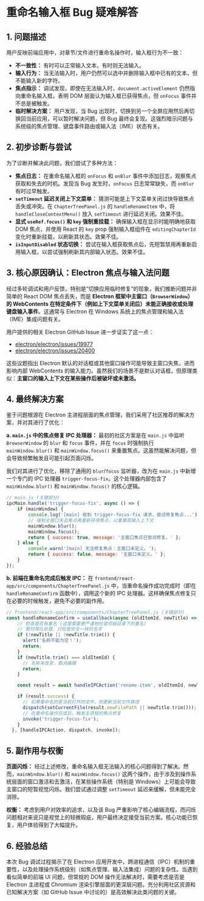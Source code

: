 # 重命名输入框 Bug 疑难解答

## 1. 问题描述

用户反映前端应用中，对章节/文件进行重命名操作时，输入框行为不一致：
*   **不一致性：** 有时可以正常输入文本，有时则无法输入。
*   **输入行为：** 当无法输入时，用户仍然可以选中并删除输入框中已有的文本，但不能输入新的字符。
*   **焦点指示：** 调试发现，即使在无法输入时，`document.activeElement` 仍然指向重命名输入框，表明 DOM 层面认为输入框已获得焦点，但 `onFocus` 事件并不总是被触发。
*   **临时解决方案：** 用户发现，当 Bug 出现时，切换到另一个全屏应用然后再切换回当前应用，可以暂时解决问题，但 Bug 最终会复现。这强烈暗示问题与系统级的焦点管理、键盘事件路由或输入法（IME）状态有关。

## 2. 初步诊断与尝试

为了诊断并解决此问题，我们尝试了多种方法：

*   **焦点日志：** 在重命名输入框的 `onFocus` 和 `onBlur` 事件中添加日志，观察焦点获取和失去的时机。发现当 Bug 发生时，`onFocus` 日志常常缺失，而 `onBlur` 有时过早触发。
*   **`setTimeout` 延迟关闭上下文菜单：** 猜测可能是上下文菜单关闭过快导致焦点丢失或冲突。在 `ChapterTreePanel.js` 的 `handleRenameItem` 中，将 `handleCloseContextMenu()` 放入 `setTimeout` 进行延迟关闭。效果不佳。
*   **显式 `useRef.focus()` 和 `key` 强制重挂载：** 确保输入框在显示时能明确地获取 DOM 焦点，并使用 React 的 `key` prop 强制输入框组件在 `editingChapterId` 变化时重新挂载，以刷新其状态。效果不佳。
*   **`isInputDisabled` 状态切换：** 尝试在输入框获取焦点后，先短暂禁用再重新启用输入框，以尝试强制刷新其内部输入状态。效果不佳。

## 3. 核心原因确认：Electron 焦点与输入法问题

经过多轮调试和用户反馈，特别是“切换应用临时修复”的现象，我们推断问题并非简单的 React DOM 焦点丢失，而是 **Electron 框架中主窗口（`BrowserWindow`）的 WebContents 在特定条件下（例如上下文菜单关闭后）未能正确接收或处理键盘输入事件**。这通常与 Electron 在 Windows 系统上的焦点管理和输入法（IME）集成问题有关。

用户提供的相关 Electron GitHub Issue 进一步证实了这一点：
*   [electron/electron/issues/19977](https://github.com/electron/electron/issues/19977)
*   [electron/electron/issues/20400](https://github.com/electron/electron/issues/20400)

这些议题指出 Electron 默认的对话框或其他窗口操作可能导致主窗口失焦，进而影响内部 WebContents 的输入能力。虽然我们的场景不是默认对话框，但原理类似：**主窗口的输入上下文在某些操作后被破坏或未激活。**

## 4. 最终解决方案

鉴于问题根源在 Electron 主进程层面的焦点管理，我们采用了社区推荐的解决方案，并对其进行了优化：

**a. `main.js` 中的焦点修复 IPC 处理器：**
最初的社区方案是在 `main.js` 中监听 `BrowserWindow` 的 `blur` 和 `focus` 事件，并在 `focus` 时强制执行 `mainWindow.blur()` 和 `mainWindow.focus()` 来重置焦点。这虽然能解决问题，但会导致频繁触发且可能引起页面闪烁。

我们对其进行了优化，移除了通用的 `blur`/`focus` 监听器，改为在 `main.js` 中新增一个专门的 IPC 处理器 `trigger-focus-fix`。这个处理器内部包含了 `mainWindow.blur()` 和 `mainWindow.focus()` 的核心逻辑。

```javascript
// main.js (关键部分)
ipcMain.handle('trigger-focus-fix', async () => {
    if (mainWindow) {
        console.log('[main] 收到 trigger-focus-fix 请求，尝试修复焦点...');
        // 强制主窗口失去焦点再重新获得焦点，以重置其输入上下文
        mainWindow.blur();
        mainWindow.focus();
        return { success: true, message: '主窗口焦点已尝试修复。' };
    } else {
        console.warn('[main] 无法修复焦点：主窗口未定义。');
        return { success: false, message: '主窗口未定义。' };
    }
});
```

**b. 前端在重命名完成后触发 IPC：**
在 `frontend/react-app/src/components/ChapterTreePanel.js` 中，当重命名操作成功完成时（即在 `handleRenameConfirm` 函数中），调用这个新的 IPC 处理器。这样确保焦点修复只在必要的时候触发，避免不必要的副作用。

```javascript
// frontend/react-app/src/components/ChapterTreePanel.js (关键部分)
const handleRenameConfirm = useCallback(async (oldItemId, newTitle) => {
    // 检查是否有重名 (这里需要更严谨地检查同级目录下的重名)
    // 暂时简化处理，只检查完全一样的名字
    if (!newTitle || !newTitle.trim()) {
      alert('名称不能为空！');
      return;
    }
    if (newTitle.trim() === oldItemId) {
      // 名称未改变，取消编辑
      return;
    }

    const result = await handleIPCAction('rename-item', oldItemId, newTitle.trim());

    if (result.success) {
      // 如果重命名的是当前打开的文件，则更新当前文件路径
      dispatch(setCurrentFile(result.newFilePath || newTitle.trim()));
      // 在重命名操作完成后，触发主进程的焦点修复
      invoke('trigger-focus-fix');
    }
  }, [handleIPCAction, dispatch, invoke]);
```

## 5. 副作用与权衡

**页面闪烁：**
经过上述修改，重命名输入框无法输入的核心问题得到了解决。然而，`mainWindow.blur()` 和 `mainWindow.focus()` 这两个操作，由于涉及到操作系统层面的窗口激活和去激活，在某些操作系统（特别是 Windows）上可能会导致主窗口的短暂视觉闪烁。我们尝试通过调整 `setTimeout` 延迟来缓解，但未能完全消除。

**权衡：**
考虑到用户对效率的追求，以及该 Bug 严重影响了核心编辑流程，而闪烁问题相对来说只是视觉上的轻微瑕疵，用户最终决定接受当前方案。核心功能已恢复，用户体验得到了大幅提升。

## 6. 经验总结

本次 Bug 调试过程揭示了在 Electron 应用开发中，跨进程通信（IPC）机制的重要性，以及处理操作系统级别（如焦点管理、输入法集成）问题的复杂性。当遇到看似简单的前端 UI 问题，但常规的 DOM 操作无法解决时，需要考虑是否是 Electron 主进程或 Chromium 渲染引擎层面的更深层问题。充分利用社区资源和已知解决方案（如 GitHub Issue 中讨论的）是高效解决此类问题的关键。